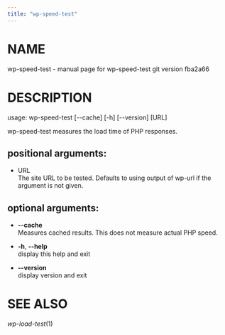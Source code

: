 ```yaml
---
title: "wp-speed-test"
---
```



# NAME

wp-speed-test - manual page for wp-speed-test git version fba2a66

# DESCRIPTION

usage: wp-speed-test \[--cache\] \[-h\] \[--version\] \[URL\]

wp-speed-test measures the load time of PHP responses.

## positional arguments:

  - URL  
    The site URL to be tested. Defaults to using output of wp-url if the
    argument is not given.

## optional arguments:

  - **--cache**  
    Measures cached results. This does not measure actual PHP speed.

  - **-h**, **--help**  
    display this help and exit

  - **--version**  
    display version and exit

# SEE ALSO

*wp-load-test*(1)
